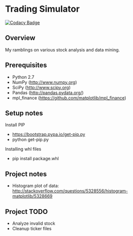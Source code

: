 # Trading Simulator

[![Codacy Badge](https://api.codacy.com/project/badge/Grade/06660652f79e4132a30c701271200041)](https://www.codacy.com/manual/mathieugouin/tradesim?utm_source=github.com&amp;utm_medium=referral&amp;utm_content=mathieugouin/tradesim&amp;utm_campaign=Badge_Grade)

## Overview

My ramblings on various stock analysis and data mining.

## Prerequisites

-   Python 2.7
-   NumPy (<http://www.numpy.org>)
-   SciPy (<http://www.scipy.org>)
-   Pandas (<http://pandas.pydata.org/>)
-   mpl_finance (<https://github.com/matplotlib/mpl_finance>)

## Setup notes

Install PIP
-   <https://bootstrap.pypa.io/get-pip.py>
-   python get-pip.py

Installing whl files
-   pip install package.whl

## Project notes

-   Histogram plot of data: <http://stackoverflow.com/questions/5328556/histogram-matplotlib/5328669>

## Project TODO
-   Analyze invalid stock
-   Cleanup ticker files
